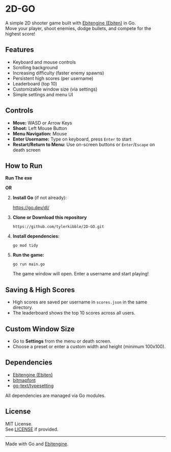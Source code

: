 # 2D-GO

A simple 2D shooter game built with [Ebitengine (Ebiten)](https://ebitengine.org/) in Go.  
Move your player, shoot enemies, dodge bullets, and compete for the highest score!

## Features

- Keyboard and mouse controls
- Scrolling background
- Increasing difficulty (faster enemy spawns)
- Persistent high scores (per username)
- Leaderboard (top 10)
- Customizable window size (via settings)
- Simple settings and menu UI

## Controls

- **Move:** WASD or Arrow Keys
- **Shoot:** Left Mouse Button
- **Menu Navigation:** Mouse
- **Enter Username:** Type on keyboard, press `Enter` to start
- **Restart/Return to Menu:** Use on-screen buttons or `Enter`/`Escape` on death screen

## How to Run

 **Run The exe**

**OR**

2. **Install Go** (if not already):  
    
   https://go.dev/dl/
    
3. **Clone or Download this repository**
    ```
    https://github.com/tylerkibble/2D-GO.git
    ```
4. **Install dependencies:**  
   ```
   go mod tidy
   ```

5. **Run the game:**  
   ```
   go run main.go
   ```

   The game window will open. Enter a username and start playing!

## Saving & High Scores

- High scores are saved per username in `scores.json` in the same directory.
- The leaderboard shows the top 10 scores across all users.

## Custom Window Size

- Go to **Settings** from the menu or death screen.
- Choose a preset or enter a custom width and height (minimum 100x100).

## Dependencies

- [Ebitengine (Ebiten)](https://github.com/hajimehoshi/ebiten)
- [bitmapfont](https://github.com/hajimehoshi/bitmapfont)
- [go-text/typesetting](https://github.com/go-text/typesetting)

All dependencies are managed via Go modules.

## License

MIT License.  
See [LICENSE](LICENSE) if provided.

---

Made with Go and [Ebitengine](https://ebitengine.org/).